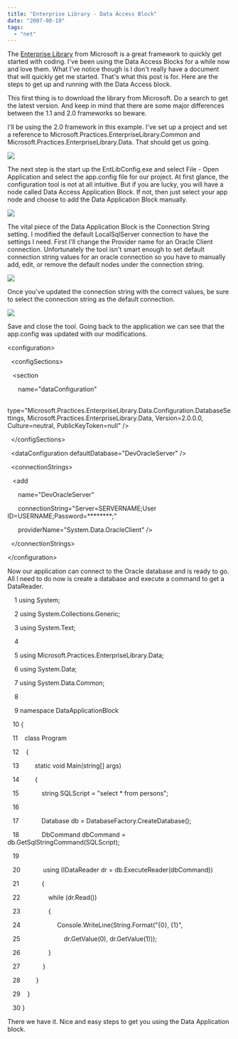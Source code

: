 ```yaml
---
title: "Enterprise Library - Data Access Block"
date: "2007-08-19"
tags: 
  - "net"
---
```


The [Enterprise Library](http://msdn.microsoft.com/library/default.asp?url=/library/en-us/dnpag2/html/entlib2.asp) from Microsoft is a great framework to quickly get started with coding. I've been using the Data Access Blocks for a while now and love them. What I've notice though is I don't really have a document that will quickly get me started. That's what this post is for. Here are the steps to get up and running with the Data Access block.  
  
This first thing is to download the library from Microsoft. Do a search to get the latest version. And keep in mind that there are some major differences between the 1.1 and 2.0 frameworks so beware.  
  
I'll be using the 2.0 framework in this example. I've set up a project and set a reference to Microsoft.Practices.EnterpriseLibrary.Common and Microsoft.Practices.EnterpriseLibrary.Data. That should get us going.  
  
[![](images/CropperCapture%5B17%5D.Png)](http://bp3.blogger.com/_io6q_2NOAVQ/RX3CcLi48sI/AAAAAAAAAAM/Xz17E5dWTPI/s1600-h/CropperCapture%5B17%5D.Png)  
  
The next step is the start up the EntLibConfig.exe and select File - Open Application and select the app.config file for our project. At first glance, the configuration tool is not at all intuitive. But if you are lucky, you will have a node called Data Access Application Block. If not, then just select your app node and choose to add the Data Application Block manually.  
  
[![](images/CropperCapture%5B23%5D.Png)](http://bp0.blogger.com/_io6q_2NOAVQ/RX3EDbi48tI/AAAAAAAAAAU/7k_J_0WFgFA/s1600-h/CropperCapture%5B23%5D.Png)  
  
The vital piece of the Data Application Block is the Connection String setting. I modified the default LocalSqlServer connection to have the settings I need. First I'll change the Provider name for an Oracle Client connection. Unfortunately the tool isn't smart enough to set default connection string values for an oracle connection so you have to manually add, edit, or remove the default nodes under the connection string.  
  
[![](images/CropperCapture%5B26%5D.Png)](http://bp3.blogger.com/_io6q_2NOAVQ/RX3GcLi48uI/AAAAAAAAAAc/41EWb-VN7D8/s1600-h/CropperCapture%5B26%5D.Png)  
  
Once you've updated the connection string with the correct values, be sure to select the connection string as the default connection.  
  
[![](images/CropperCapture%5B29%5D.Png)](http://bp3.blogger.com/_io6q_2NOAVQ/RX3LDLi48vI/AAAAAAAAAAk/5aK3qMdBf2I/s1600-h/CropperCapture%5B29%5D.Png)  
  
Save and close the tool. Going back to the application we can see that the app.config was updated with our modifications.  
  

<?xml version\="1.0" encoding\="utf-8"?>

<configuration\>

  <configSections\>

   <section

      name\="dataConfiguration"

      type\="Microsoft.Practices.EnterpriseLibrary.Data.Configuration.DatabaseSettings, Microsoft.Practices.EnterpriseLibrary.Data, Version=2.0.0.0, Culture=neutral, PublicKeyToken=null" />

  </configSections\>

  <dataConfiguration defaultDatabase\="DevOracleServer" />

  <connectionStrings\>

   <add

      name\="DevOracleServer"

      connectionString\="Server=SERVERNAME;User ID=USERNAME;Password=\*\*\*\*\*\*\*\*;"

      providerName\="System.Data.OracleClient" />

  </connectionStrings\>

</configuration\>

  
  
Now our application can connect to the Oracle database and is ready to go. All I need to do now is create a database and execute a command to get a DataReader.  
  

    1 using System;

    2 using System.Collections.Generic;

    3 using System.Text;

    4 

    5 using Microsoft.Practices.EnterpriseLibrary.Data;

    6 using System.Data;

    7 using System.Data.Common;

    8 

    9 namespace DataApplicationBlock

   10 {

   11    class Program

   12    {

   13         static void Main(string\[\] args)

   14         {

   15             string SQLScript = "select \* from persons";

   16 

   17             Database db = DatabaseFactory.CreateDatabase();

   18             DbCommand dbCommand = db.GetSqlStringCommand(SQLScript);

   19 

   20             using (IDataReader dr = db.ExecuteReader(dbCommand))

   21             {

   22                while (dr.Read())

   23                {

   24                     Console.WriteLine(String.Format("{0}, {1}",

   25                         dr.GetValue(0), dr.GetValue(1)));

   26                }

   27             }

   28         }

   29    }

   30 }

  
  
There we have it. Nice and easy steps to get you using the Data Application block.
